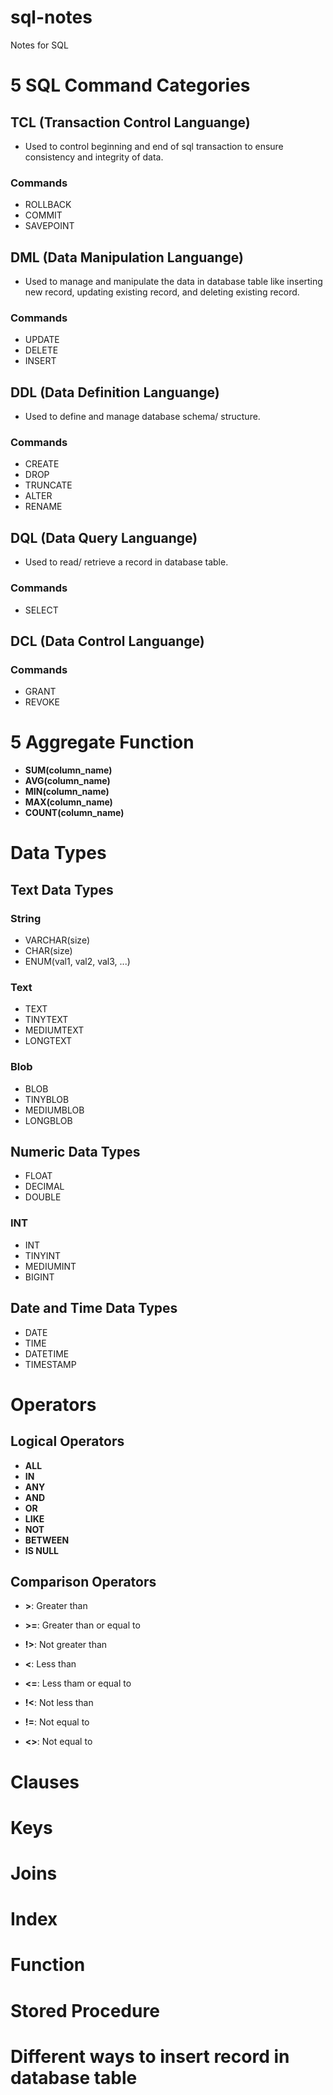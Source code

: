 # sql-notes
Notes for SQL

# 5 SQL Command Categories
## TCL (Transaction Control Languange)
- Used to control beginning and end of sql transaction to ensure consistency and integrity of data.

### Commands
- ROLLBACK
- COMMIT
- SAVEPOINT

## DML (Data Manipulation Languange)
- Used to manage and manipulate the data in database table like inserting new record, updating existing record, and deleting existing record.

### Commands
- UPDATE
- DELETE
- INSERT

## DDL (Data Definition Languange)
- Used to define and manage database schema/ structure.

### Commands
- CREATE
- DROP
- TRUNCATE
- ALTER
- RENAME

## DQL (Data Query Languange)
- Used to read/ retrieve a record in database table.

### Commands
- SELECT

## DCL (Data Control Languange)
### Commands
- GRANT
- REVOKE

# 5 Aggregate Function
- **SUM(column_name)**
- **AVG(column_name)**
- **MIN(column_name)**
- **MAX(column_name)**
- **COUNT(column_name)**

# Data Types
## Text Data Types
### String
- VARCHAR(size)
- CHAR(size)
- ENUM(val1, val2, val3, ...)

### Text
- TEXT
- TINYTEXT
- MEDIUMTEXT
- LONGTEXT

### Blob 
- BLOB
- TINYBLOB
- MEDIUMBLOB
- LONGBLOB

## Numeric Data Types
- FLOAT
- DECIMAL
- DOUBLE

### INT
- INT
- TINYINT
- MEDIUMINT
- BIGINT

## Date and Time Data Types
- DATE
- TIME
- DATETIME
- TIMESTAMP

# Operators
## Logical Operators
- **ALL**
- **IN**
- **ANY**
- **AND**
- **OR**
- **LIKE**
- **NOT**
- **BETWEEN** 
- **IS NULL**
## Comparison Operators
- **>**: Greater than
- **>=**: Greater than or equal to
- **!>**: Not greater than

- **<**: Less than
- **<=**: Less tham or equal to
- **!<**: Not less than

- **!=**: Not equal to
- **<>**: Not equal to

# Clauses
# Keys
# Joins
# Index
# Function
# Stored Procedure

# Different ways to insert record in database table
